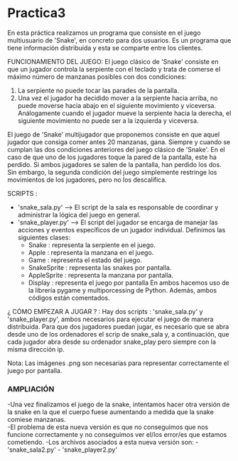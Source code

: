 # Practica3
En esta práctica realizamos un programa que consiste en el juego multiusuario de 'Snake', en concreto para dos usuarios. Es un programa que tiene información distribuida y esta se comparte entre los clientes.

FUNCIONAMIENTO DEL JUEGO:
El juego clásico de 'Snake' consiste en que un jugador controla la serpiente con el teclado y trata de comerse el máximo número de manzanas posibles con dos condiciones:
1. La serpiente no puede tocar las parades de la pantalla.
2. Una vez el jugador ha decidido mover a la serpiente hacia arriba, no puede moverse hacia abajo en el siguiente movimiento y viceversa. Análogamente cuando el jugador mueve la serpiente hacia la derecha, el siguiente movimiento no puede ser a la izquierda y viceversa. 

El juego de 'Snake' multijugador que proponemos consiste en que aquel jugador que consiga comer antes 20 manzanas, gana. Siempre y cuando se cumplan las dos condiciones anteriores del juego clásico de 'Snake'. En el caso de que uno de los jugadores toque la pared de la pantalla, este ha perdido. Si ambos jugadores se salen de la pantalla, han perdido los dos. Sin embargo, la segunda condición del juego simplemente restringe los movimientos de los jugadores, pero no los descalifica.

SCRIPTS :
- 'snake_sala.py' -->  El script de la sala es responsable de coordinar y administrar la lógica del juego en general.
- 'snake_player.py' -->  El script del jugador se encarga de manejar las acciones y eventos específicos de un jugador individual. Definimos las siguientes clases:
    - Snake : representa la serpiente en el juego.
    - Apple : representa la manzana en el juego.
    - Game : representa el estado del juego.
    - SnakeSprite : representa las snakes por pantalla.
    - AppleSprite : representa la manzana por pantalla.
    - Display : representa el juego por pantalla
En ambos hacemos uso de la librería pygame y multiporcessing de Python. Además, ambos códigos están comentados.

¿ CÓMO EMPEZAR A JUGAR ? :
Hay dos scripts : 'snake_sala.py' y 'snake_player.py', ambos necesarios para ejecutar el juego de manera distribuida. Para que dos jugadores puedan jugar, es necesario que se abra desde uno de los ordenadores el scrip de snake_sala y, a continuación, que cada jugador abra desde su ordenador snake_play pero siempre con la misma dirección ip.

Nota: Las imágenes .png son necesarias para representar correctamente el juego por pantalla.

### AMPLIACIÓN ###
-Una vez finalizamos el juego de la snake, intentamos hacer otra versión de la snake en la que el cuerpo fuese aumentando a medida que la snake comiese manzanas.  
-El problema de esta nueva versión es que no conseguimos que nos funcione correctamente y no conseguimos ver el/los error/es que estamos cometiendo.
-Los archivos asociados a esta nueva versión son:
      - 'snake_sala2.py'
      - 'snake_player2.py'
